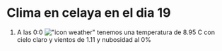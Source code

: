 # Clima en celaya en el dia 19

1. A las 0:0 !["icon weather"](http://openweathermap.org/img/w/01n.png) tenemos una temperatura de 8.95 C con cielo claro y  vientos de 1.11 y nubosidad al 0%
